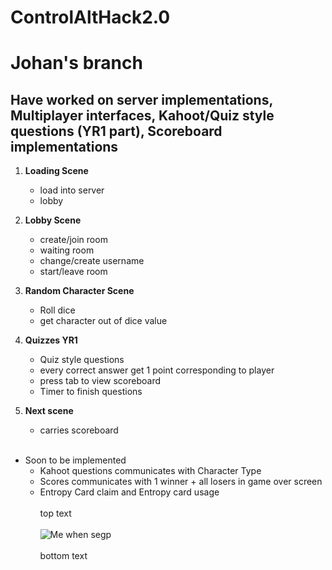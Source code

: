 # ControlAltHack2.0
# Johan's branch
## Have worked on server implementations, Multiplayer interfaces, Kahoot/Quiz style questions (YR1 part), Scoreboard implementations

1. **Loading Scene**
   - load into server
   - lobby

2. **Lobby Scene**
   - create/join room
   - waiting room
   - change/create username
   - start/leave room

3. **Random Character Scene** 
   - Roll dice
   - get character out of dice value

4. **Quizzes YR1** 
   - Quiz style questions
   - every correct answer get 1 point corresponding to player
   - press tab to view scoreboard
   - Timer to finish questions

5. **Next scene**
   - carries scoreboard
<br /><br />  
- Soon to be implemented
   - Kahoot questions communicates with Character Type
   - Scores communicates with 1 winner + all losers in game over screen
   - Entropy Card claim and Entropy card usage
<br /><br />
top text
<br /><br />
![Me when segp](https://media.tenor.com/YFH8r7l0IX0AAAAd/walter-white-falling.gif)
<br /><br />
bottom text
